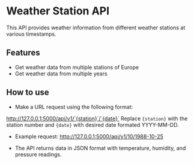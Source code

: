 # Weather Station API

This API provides weather information from different weather stations at various timestamps.

## Features
- Get weather data from multiple stations of Europe
- Get weather data from multiple years

## How to use
- Make a URL request using the following format:

http://127.0.0.1:5000/api/v1/`{station}`/`{date}`
Replace `{station}` with the station number and `{date}` with desired date formated YYYY-MM-DD.

- Example request:
http://127.0.0.1:5000/api/v1/10/1988-10-25

- The API returns data in JSON format with temperature, humidity, and pressure readings. 
